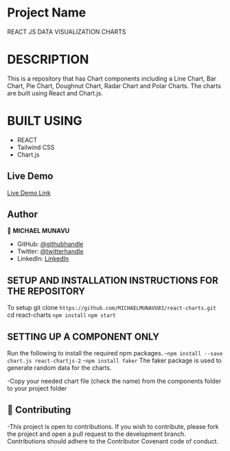 


# Project Name

REACT JS DATA VISUALIZATION CHARTS

# DESCRIPTION

This is a repository that has Chart components including a Line Chart, Bar Chart, Pie Chart, Doughnut Chart, Radar Chart and Polar Charts. The charts are built using React and Chart.js.

# BUILT USING

- REACT
- Tailwind CSS
- Chart.js


## Live Demo

[Live Demo Link](https://reactjscharts.netlify.app/)



## Author

👤 **MICHAEL MUNAVU**

- GitHub: [@githubhandle](https://github.com/MICHAELMUNAVU83)
- Twitter: [@twitterhandle](https://twitter.com/MichaelTrance1)
- LinkedIn: [LinkedIn](https://www.linkedin.com/in/michael-munavu-78703a218/)


## SETUP AND INSTALLATION INSTRUCTIONS FOR THE REPOSITORY

To setup git clone `https://github.com/MICHAELMUNAVU83/react-charts.git`
cd react-charts
`npm install`
`npm start`

## SETTING UP  A COMPONENT ONLY
Run the following to install the required npm packages. 
-`npm install --save chart.js react-chartjs-2`
-`npm install faker`
The faker package is used to generate random data for the charts.

-Copy your needed chart file (check the name) from the components folder to your project folder



## 🤝 Contributing
-This project is open to contributions. If you wish to contribute, please fork the project and open a pull request to the development branch. Contributions should adhere to the Contributor Covenant code of conduct.